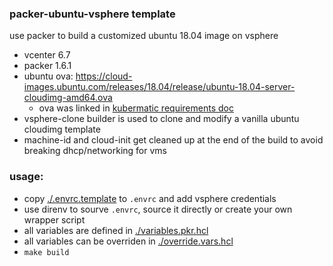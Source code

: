 ### packer-ubuntu-vsphere template

use packer to build a customized ubuntu 18.04 image on vsphere

- vcenter 6.7
- packer 1.6.1
- ubuntu ova: https://cloud-images.ubuntu.com/releases/18.04/release/ubuntu-18.04-server-cloudimg-amd64.ova
  - ova was linked in [kubermatic requirements doc](https://docs.kubermatic.com/kubermatic/v2.14/requirements/cloud_provider/_vsphere/#vm-images)
- vsphere-clone builder is used to clone and modify a vanilla ubuntu cloudimg template
- machine-id and cloud-init get cleaned up at the end of the build to avoid breaking dhcp/networking for vms

### usage:

- copy [./.envrc.template](./.envrc.template) to `.envrc` and add vsphere credentials
- use direnv to sourve `.envrc`, source it directly or create your own wrapper script
- all variables are defined in [./variables.pkr.hcl](./variables.pkr.hcl)
- all variables can be overriden in [./override.vars.hcl](./override.vars.hcl)
- `make build`
